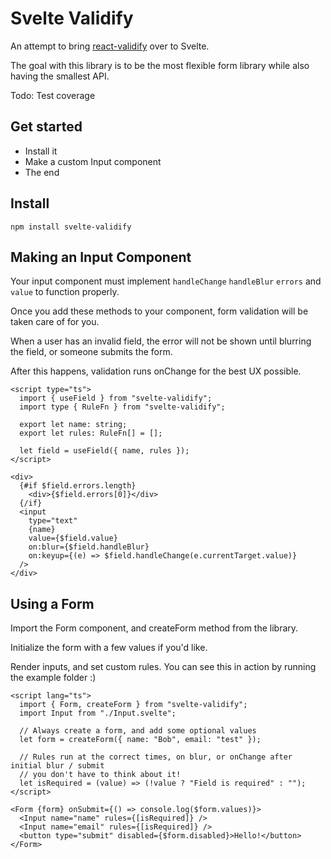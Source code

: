# Svelte Validify

An attempt to bring [react-validify](https://github.com/zackify/validify) over to Svelte.

The goal with this library is to be the most flexible form library while also having the smallest API.

Todo: Test coverage

## Get started

- Install it
- Make a custom Input component
- The end

## Install

```
npm install svelte-validify
```

## Making an Input Component

Your input component must implement `handleChange` `handleBlur` `errors` and `value` to function properly.

Once you add these methods to your component, form validation will be taken care of for you. 

When a user has an invalid field, the error will not be shown until blurring the field, or someone submits the form.

After this happens, validation runs onChange for the best UX possible.

```svelte
<script type="ts">
  import { useField } from "svelte-validify";
  import type { RuleFn } from "svelte-validify";

  export let name: string;
  export let rules: RuleFn[] = [];

  let field = useField({ name, rules });
</script>

<div>
  {#if $field.errors.length}
    <div>{$field.errors[0]}</div>
  {/if}
  <input
    type="text"
    {name}
    value={$field.value}
    on:blur={$field.handleBlur}
    on:keyup={(e) => $field.handleChange(e.currentTarget.value)}
  />
</div>

```

## Using a Form

Import the Form component, and createForm method from the library.

Initialize the form with a few values if you'd like.

Render inputs, and set custom rules. You can see this in action by running the example folder :)
```svelte
<script lang="ts">
  import { Form, createForm } from "svelte-validify";
  import Input from "./Input.svelte";

  // Always create a form, and add some optional values
  let form = createForm({ name: "Bob", email: "test" });

  // Rules run at the correct times, on blur, or onChange after initial blur / submit
  // you don't have to think about it!
  let isRequired = (value) => (!value ? "Field is required" : "");
</script>

<Form {form} onSubmit={() => console.log($form.values)}>
  <Input name="name" rules={[isRequired]} />
  <Input name="email" rules={[isRequired]} />
  <button type="submit" disabled={$form.disabled}>Hello!</button>
</Form>
```

